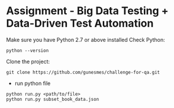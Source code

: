 Assignment - Big Data Testing + Data-Driven Test Automation
===================

Make sure you have Python 2.7 or above installed
Check Python:
```shell
python --version
```

Clone the project:
```shell
git clone https://github.com/gunesmes/challenge-for-qa.git
```

* run python file
```shell
python run.py <path/to/file>
python run.py subset_book_data.json
````
